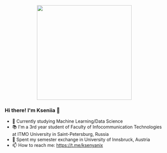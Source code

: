 <div id="header" align="center">
  <img src="https://c.tenor.com/nkYsPDoADwgAAAAC/computer-pixel-art.gif" width="300"/>
</div>

### Hi there! I'm Kseniia 👋
- 👀 Currently studying Machine Learning/Data Science
- 📚 I'm a 3rd year student of Faculty of Infocommunication Technologies at ITMO University in Saint-Petersburg, Russia
- 🌱 Spent my semester exchange in University of Innsbruck, Austria
- 📫 How to reach me: https://t.me/ksenyanix

<!--
**ksenyanix/ksenyanix** is a ✨ _special_ ✨ repository because its `README.md` (this file) appears on your GitHub profile.

Here are some ideas to get you started:

-->
